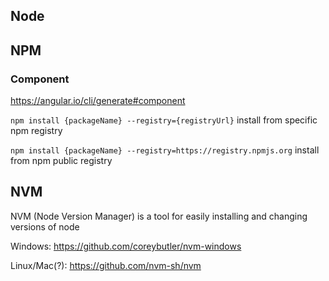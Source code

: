 ## Node

## NPM
### Component

https://angular.io/cli/generate#component

`npm install {packageName} --registry={registryUrl}` install from specific npm registry

`npm install {packageName} --registry=https://registry.npmjs.org` install from npm public registry

## NVM
NVM (Node Version Manager) is a tool for easily installing and changing versions of node

Windows: https://github.com/coreybutler/nvm-windows

Linux/Mac(?): https://github.com/nvm-sh/nvm
